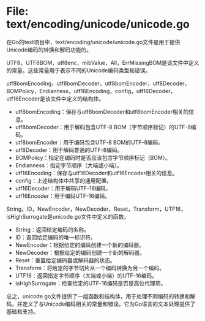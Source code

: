 # File: text/encoding/unicode/unicode.go

在Go的text项目中，text/encoding/unicode/unicode.go文件是用于提供Unicode编码的转换和解码功能的。

UTF8，UTF8BOM，utf8enc，mibValue，All，ErrMissingBOM是该文件中定义的常量。这些常量用于表示不同的Unicode编码类型和错误。

utf8bomEncoding，utf8bomDecoder，utf8bomEncoder，utf8Decoder，BOMPolicy，Endianness，utf16Encoding，config，utf16Decoder，utf16Encoder是该文件中定义的结构体。

- utf8bomEncoding：保存与utf8bomDecoder和utf8bomEncoder相关的信息。
- utf8bomDecoder：用于解码包含UTF-8 BOM（字节顺序标记）的UTF-8编码。
- utf8bomEncoder：用于编码包含UTF-8 BOM的UTF-8编码。
- utf8Decoder：用于解码普通的UTF-8编码。
- BOMPolicy：指定在编码时是否应该包含字节顺序标记（BOM）。
- Endianness：指定字节顺序（大端或小端）。
- utf16Encoding：保存与utf16Decoder和utf16Encoder相关的信息。
- config：上述结构体中共享的通用配置。
- utf16Decoder：用于解码UTF-16编码。
- utf16Encoder：用于编码UTF-16编码。

String，ID，NewEncoder，NewDecoder，Reset，Transform，UTF16，isHighSurrogate是unicode.go文件中定义的函数。

- String：返回给定编码的名称。
- ID：返回给定编码的唯一标识符。
- NewEncoder：根据给定的编码创建一个新的编码器。
- NewDecoder：根据给定的编码创建一个新的解码器。
- Reset：重置给定编码器或解码器的状态。
- Transform：将给定的字节切片从一个编码转换为另一个编码。
- UTF16：返回指定字节顺序（大端或小端）的UTF-16编码。
- isHighSurrogate：检查给定的UTF-16编码是否是高位代理项。

总之，unicode.go文件提供了一组函数和结构体，用于处理不同编码的转换和解码，并定义了与Unicode编码相关的常量和错误。它为Go语言的文本处理提供了基础和支持。

